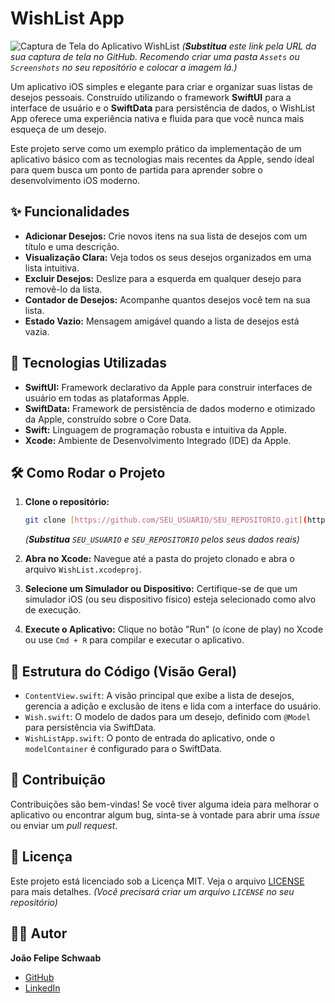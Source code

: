 # WishList App

![Captura de Tela do Aplicativo WishList](https://github.com/SEU_USUARIO/SEU_REPOSITORIO/blob/main/screenshot.png?raw=true)
*(**Substitua** este link pela URL da sua captura de tela no GitHub. Recomendo criar uma pasta `Assets` ou `Screenshots` no seu repositório e colocar a imagem lá.)*

Um aplicativo iOS simples e elegante para criar e organizar suas listas de desejos pessoais. Construído utilizando o framework **SwiftUI** para a interface de usuário e o **SwiftData** para persistência de dados, o WishList App oferece uma experiência nativa e fluida para que você nunca mais esqueça de um desejo.

Este projeto serve como um exemplo prático da implementação de um aplicativo básico com as tecnologias mais recentes da Apple, sendo ideal para quem busca um ponto de partida para aprender sobre o desenvolvimento iOS moderno.

## ✨ Funcionalidades

* **Adicionar Desejos:** Crie novos itens na sua lista de desejos com um título e uma descrição.
* **Visualização Clara:** Veja todos os seus desejos organizados em uma lista intuitiva.
* **Excluir Desejos:** Deslize para a esquerda em qualquer desejo para removê-lo da lista.
* **Contador de Desejos:** Acompanhe quantos desejos você tem na sua lista.
* **Estado Vazio:** Mensagem amigável quando a lista de desejos está vazia.

## 🚀 Tecnologias Utilizadas

* **SwiftUI:** Framework declarativo da Apple para construir interfaces de usuário em todas as plataformas Apple.
* **SwiftData:** Framework de persistência de dados moderno e otimizado da Apple, construído sobre o Core Data.
* **Swift:** Linguagem de programação robusta e intuitiva da Apple.
* **Xcode:** Ambiente de Desenvolvimento Integrado (IDE) da Apple.

## 🛠️ Como Rodar o Projeto

1.  **Clone o repositório:**
    ```bash
    git clone [https://github.com/SEU_USUARIO/SEU_REPOSITORIO.git](https://github.com/SEU_USUARIO/SEU_REPOSITORIO.git)
    ```
    *(**Substitua** `SEU_USUARIO` e `SEU_REPOSITORIO` pelos seus dados reais)*

2.  **Abra no Xcode:** Navegue até a pasta do projeto clonado e abra o arquivo `WishList.xcodeproj`.

3.  **Selecione um Simulador ou Dispositivo:** Certifique-se de que um simulador iOS (ou seu dispositivo físico) esteja selecionado como alvo de execução.

4.  **Execute o Aplicativo:** Clique no botão "Run" (o ícone de play) no Xcode ou use `Cmd + R` para compilar e executar o aplicativo.

## 📖 Estrutura do Código (Visão Geral)

* `ContentView.swift`: A visão principal que exibe a lista de desejos, gerencia a adição e exclusão de itens e lida com a interface do usuário.
* `Wish.swift`: O modelo de dados para um desejo, definido com `@Model` para persistência via SwiftData.
* `WishListApp.swift`: O ponto de entrada do aplicativo, onde o `modelContainer` é configurado para o SwiftData.

## 🤝 Contribuição

Contribuições são bem-vindas! Se você tiver alguma ideia para melhorar o aplicativo ou encontrar algum bug, sinta-se à vontade para abrir uma *issue* ou enviar um *pull request*.

## 📄 Licença

Este projeto está licenciado sob a Licença MIT. Veja o arquivo [LICENSE](LICENSE) para mais detalhes. *(Você precisará criar um arquivo `LICENSE` no seu repositório)*

## 👨‍💻 Autor

**João Felipe Schwaab**
* [GitHub](https://github.com/jfelipeschwaab)
* [LinkedIn]((https://www.linkedin.com/in/jo%C3%A3o-felipe-schwaab/)) 
